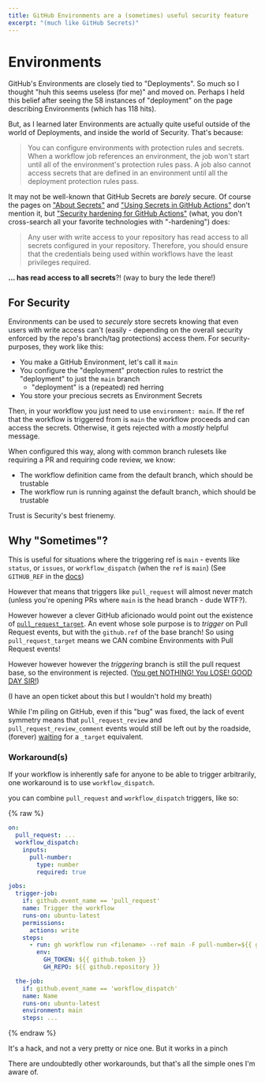 ```yaml
---
title: GitHub Environments are a (sometimes) useful security feature
excerpt: "(much like GitHub Secrets)"
---
```


# Environments

GitHub's Environments are closely tied to "Deployments". So much so I thought "huh this seems useless (for me)" and moved on.
Perhaps I held this belief after seeing the 58 instances of "deployment" on the page describing Environments (which has 118 hits).

But, as I learned later Environments are actually quite useful outside of the world of Deployments, and inside the world of Security. That's because:

> You can configure environments with protection rules and secrets. When a workflow job references an environment, the job won't start until all of the environment's protection rules pass. A job also cannot access secrets that are defined in an environment until all the deployment protection rules pass.

It may not be well-known that GitHub Secrets are _barely_ secure. Of course the pages on ["About Secrets"](https://docs.github.com/en/actions/concepts/security/about-secrets) and ["Using Secrets in GitHub Actions"](https://docs.github.com/en/actions/how-tos/security-for-github-actions/security-guides/using-secrets-in-github-actions) don't mention it, but ["Security hardening for GitHub Actions"](https://docs.github.com/en/actions/how-tos/security-for-github-actions/security-guides/security-hardening-for-github-actions#using-secrets) (what, you don't cross-search all your favorite technologies with "-hardening") does:

> Any user with write access to your repository has read access to all secrets configured in your repository. Therefore, you should ensure that the credentials being used within workflows have the least privileges required.

**... has read access to all secrets**?! (way to bury the lede there!)

## For Security

Environments can be used to _securely_ store secrets knowing that even users with write access can't
(easily - depending on the overall security enforced by the repo's branch/tag protections) access them. For security-purposes, they work like this:

- You make a GitHub Environment, let's call it `main`
- You configure the "deployment" protection rules to restrict the "deployment" to just the `main` branch
  - "deployment" is a (repeated) red herring 
- You store your precious secrets as Environment Secrets

Then, in your workflow you just need to use `environment: main`.
If the ref that the workflow is triggered from is `main` the workflow proceeds and can access the secrets.
Otherwise, it gets rejected with a _mostly_ helpful message.

When configured this way, along with common branch rulesets like requiring a PR and requiring code review, we know:

- The workflow definition came from the default branch, which should be trustable
- The workflow run is running against the default branch, which should be trustable

Trust is Security's best frienemy.

## Why "Sometimes"?

This is useful for situations where the triggering ref is `main` - events like `status`, or `issues`, or `workflow_dispatch` (when the `ref` is `main`)
(See `GITHUB_REF` in the [docs](https://docs.github.com/en/actions/reference/events-that-trigger-workflows))

However that means that triggers like `pull_request` will almost never match (unless you're opening PRs where `main` is the head branch - dude WTF?).

However however a clever GitHub aficionado would point out the existence of [`pull_request_target`](https://docs.github.com/en/actions/reference/events-that-trigger-workflows#pull_request_target).
An event whose sole purpose is to _trigger_ on Pull Request events, but with the `github.ref` of the base branch!
So using `pull_request_target` means we CAN combine Environments with Pull Request events!

However however however the _triggering_ branch is still the pull request base, so the environment is rejected.
([You get NOTHING! You LOSE! GOOD DAY SIR!](https://youtu.be/M5QGkOGZubQ?si=CyZk7xO5X1X3JALJ))

(I have an open ticket about this but I wouldn't hold my breath)

While I'm piling on GitHub, even if this "bug" was fixed, the lack of event symmetry means that
`pull_request_review` and `pull_request_review_comment` events would still be left out by the roadside,
(forever) [waiting](https://github.com/orgs/community/discussions/155603) for a `_target` equivalent.

### Workaround(s)

If your workflow is inherently safe for anyone to be able to trigger arbitrarily, one workaround is to use `workflow_dispatch`.

you can combine `pull_request` and `workflow_dispatch` triggers, like so:

{% raw %}
```yaml
on:
  pull_request: ...
  workflow_dispatch:
    inputs:
      pull-number:
        type: number
        required: true

jobs:
  trigger-job:
    if: github.event_name == 'pull_request'
    name: Trigger the workflow
    runs-on: ubuntu-latest
    permissions:
      actions: write
    steps:
      - run: gh workflow run <filename> --ref main -F pull-number=${{ github.event.pull_request.number }}
        env:
          GH_TOKEN: ${{ github.token }}
          GH_REPO: ${{ github.repository }}

  the-job:
    if: github.event_name == 'workflow_dispatch'
    name: Name
    runs-on: ubuntu-latest
    environment: main
    steps: ...

```
{% endraw %}

It's a hack, and not a very pretty or nice one. But it works in a pinch

There are undoubtedly other workarounds, but that's all the simple ones I'm aware of.
